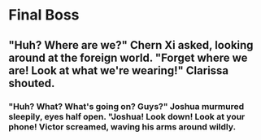   # Final Boss
  ## "Huh? Where are we?" Chern Xi asked, looking around at the foreign world. "Forget where we are! Look at what we're wearing!" Clarissa shouted. 
  ### "Huh? What? What's going on? Guys?" Joshua murmured sleepily, eyes half open. "Joshua! Look down! Look at your phone! Victor screamed, waving his arms around wildly.
